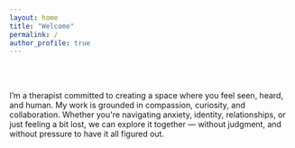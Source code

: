 ```yaml
---
layout: home
title: "Welcome"
permalink: /
author_profile: true
---
```


<br><br>

I’m a therapist committed to creating a space where you feel seen, heard, and human. My work is grounded in compassion, curiosity, and collaboration. Whether you're navigating anxiety, identity, relationships, or just feeling a bit lost, we can explore it together — without judgment, and without pressure to have it all figured out.
